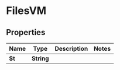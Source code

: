 

# FilesVM


## Properties

| Name | Type | Description | Notes |
|------------ | ------------- | ------------- | -------------|
|**$t** | **String** |  |  |



